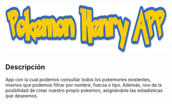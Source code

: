 <!-- # Pokemon Henry App -->

<p align="left">
  <img height="150" src="./client/src/img/pokemonHenryApp.png" />
</p>

## Descripción

App con la cual podemos consultar todos los pokemones existentes, mismos que podemos filtrar por nombre, fuerza o tipo. Además, nos da la posibilidad de crear nuestro propio pokemon, asignándole las estadísticas que deseemos.


